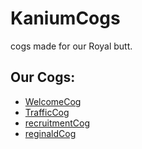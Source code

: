 # KaniumCogs
 cogs made for our Royal butt.

## Our Cogs:
- [WelcomeCog](./welcomeCog)
- [TrafficCog](./trafficCog)
- [recruitmentCog](./recruitmentCog/)
- [reginaldCog](./reginaldCog/)